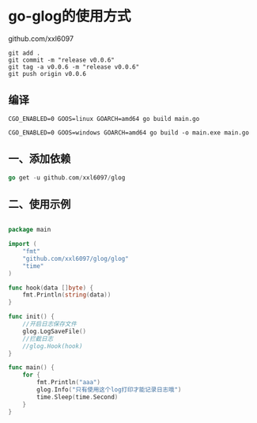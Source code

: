 # go-glog的使用方式

github.com/xxl6097

```shell
git add .
git commit -m "release v0.0.6"
git tag -a v0.0.6 -m "release v0.0.6"
git push origin v0.0.6
```

## 编译

```
CGO_ENABLED=0 GOOS=linux GOARCH=amd64 go build main.go

CGO_ENABLED=0 GOOS=windows GOARCH=amd64 go build -o main.exe main.go
```
## 一、添加依赖

```go
go get -u github.com/xxl6097/glog
```

## 二、使用示例
```go

package main

import (
	"fmt"
	"github.com/xxl6097/glog/glog"
	"time"
)

func hook(data []byte) {
	fmt.Println(string(data))
}

func init() {
	//开启日志保存文件
	glog.LogSaveFile()
	//拦截日志
	//glog.Hook(hook)
}

func main() {
	for {
		fmt.Println("aaa")
		glog.Info("只有使用这个log打印才能记录日志哦")
		time.Sleep(time.Second)
	}
}

```


